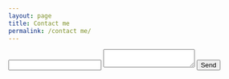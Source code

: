 ```yaml
---
layout: page
title: Contact me
permalink: /contact me/
---
```


<form action="http://formspree.io/webdezinesco@gmail.com">
  <input type="email" name="_replyto">
  <textarea name="body"></textarea>
  <input type="submit" value="Send">
</form>
